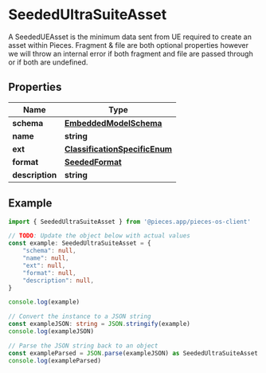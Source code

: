 
# SeededUltraSuiteAsset

A SeededUEAsset is the minimum data sent from UE required to create an asset within Pieces.  Fragment & file are both optional properties however we will throw an internal error if both fragment and file are passed through or if both are undefined.

## Properties

Name | Type
------------ | -------------
**schema** | [**EmbeddedModelSchema**](EmbeddedModelSchema)
**name** | **string**
**ext** | [**ClassificationSpecificEnum**](ClassificationSpecificEnum)
**format** | [**SeededFormat**](SeededFormat)
**description** | **string**

## Example

```typescript
import { SeededUltraSuiteAsset } from '@pieces.app/pieces-os-client'

// TODO: Update the object below with actual values
const example: SeededUltraSuiteAsset = {
    "schema": null,
    "name": null,
    "ext": null,
    "format": null,
    "description": null,
}

console.log(example)

// Convert the instance to a JSON string
const exampleJSON: string = JSON.stringify(example)
console.log(exampleJSON)

// Parse the JSON string back to an object
const exampleParsed = JSON.parse(exampleJSON) as SeededUltraSuiteAsset
console.log(exampleParsed)
```


